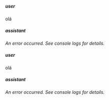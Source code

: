 ##### user
olá

##### assistant
*An error occurred. See console logs for details.*

##### user
olá

##### assistant
*An error occurred. See console logs for details.*